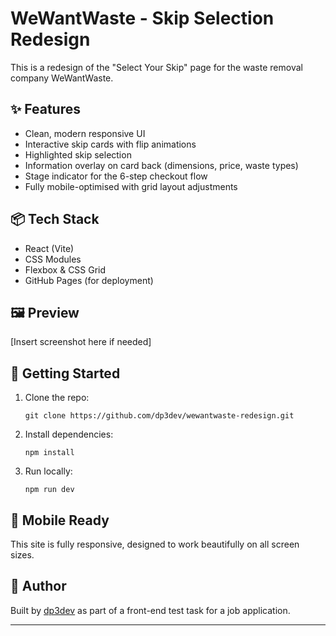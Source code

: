 # WeWantWaste - Skip Selection Redesign

This is a redesign of the "Select Your Skip" page for the waste removal company WeWantWaste.

## ✨ Features

- Clean, modern responsive UI
- Interactive skip cards with flip animations
- Highlighted skip selection
- Information overlay on card back (dimensions, price, waste types)
- Stage indicator for the 6-step checkout flow
- Fully mobile-optimised with grid layout adjustments

## 📦 Tech Stack

- React (Vite)
- CSS Modules
- Flexbox & CSS Grid
- GitHub Pages (for deployment)

## 🖼 Preview

[Insert screenshot here if needed]

## 🚀 Getting Started

1. Clone the repo:
   ```
   git clone https://github.com/dp3dev/wewantwaste-redesign.git
   ```

2. Install dependencies:
   ```
   npm install
   ```

3. Run locally:
   ```
   npm run dev
   ```

## 📱 Mobile Ready

This site is fully responsive, designed to work beautifully on all screen sizes.

## 🧠 Author

Built by [dp3dev](https://github.com/dp3dev) as part of a front-end test task for a job application.

---